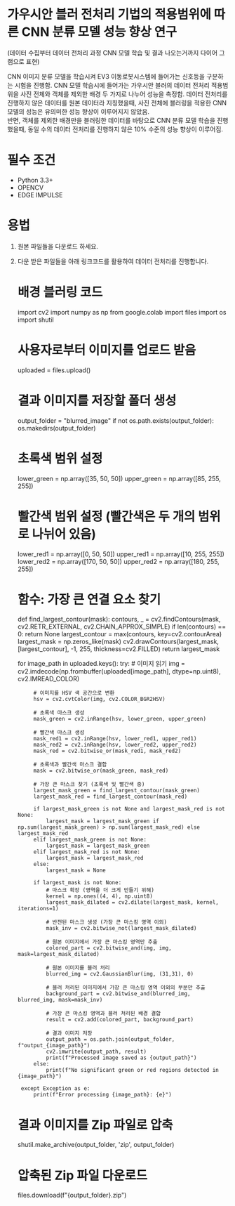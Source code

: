 # 가우시안 블러 전처리 기법의 적용범위에 따른 CNN 분류 모델 성능 향상 연구


(데이터 수집부터 데이터 전처리 과정 CNN 모델 학습 및 결과 나오는거까지 다이어 그램으로 표현)

CNN 이미지 분류 모델을 학습시켜 EV3 이동로봇시스템에 들어가는 신호등을 구분하는 시험을 진행함.
CNN 모델 학습시에 들어가는 가우시안 블러의 데이터 전처리 적용범위을 사진 전체와 객체를 제외한 배경 두 가지로 나누어 성능을 측정함.
데이터 전처리를 진행하지 않은 데이터를 원본 데이터라 지칭했을때, 사진 전체에 블러링을 적용한 CNN 모델의 성능은 유의미한 성능 향상이 이루어지지 않았음.  
반면, 객체를 제외한 배경만을 블러링한 데이터를 바탕으로 CNN 분류 모델 학습을 진행했을때, 동일 수의 데이터 전처리를 진행하지 않은 10% 수준의 성능 향상이 이루어짐.


# 필수 조건
-  Python 3.3+
-  OPENCV
-  EDGE IMPULSE


# 용법
1. 원본 파일들을 다운로드 하세요.
2. 다운 받은 파일들을 아래 링크코드를 활용하여 데이터 전처리를 진행합니다.

   # 배경 블러링 코드

    import cv2
    import numpy as np
    from google.colab import files
    import os
    import shutil
    
    # 사용자로부터 이미지를 업로드 받음
    uploaded = files.upload()
    
    # 결과 이미지를 저장할 폴더 생성
    output_folder = "blurred_image"
    if not os.path.exists(output_folder):
        os.makedirs(output_folder)
    
    # 초록색 범위 설정
    lower_green = np.array([35, 50, 50])
    upper_green = np.array([85, 255, 255])
    
    # 빨간색 범위 설정 (빨간색은 두 개의 범위로 나뉘어 있음)
    lower_red1 = np.array([0, 50, 50])
    upper_red1 = np.array([10, 255, 255])
    lower_red2 = np.array([170, 50, 50])
    upper_red2 = np.array([180, 255, 255])
    
    # 함수: 가장 큰 연결 요소 찾기
    def find_largest_contour(mask):
        contours, _ = cv2.findContours(mask, cv2.RETR_EXTERNAL, cv2.CHAIN_APPROX_SIMPLE)
        if len(contours) == 0:
            return None
        largest_contour = max(contours, key=cv2.contourArea)
        largest_mask = np.zeros_like(mask)
        cv2.drawContours(largest_mask, [largest_contour], -1, 255, thickness=cv2.FILLED)
        return largest_mask
    
    for image_path in uploaded.keys():
        try:
            # 이미지 읽기
            img = cv2.imdecode(np.frombuffer(uploaded[image_path], dtype=np.uint8), cv2.IMREAD_COLOR)
    
            # 이미지를 HSV 색 공간으로 변환
            hsv = cv2.cvtColor(img, cv2.COLOR_BGR2HSV)
    
            # 초록색 마스크 생성
            mask_green = cv2.inRange(hsv, lower_green, upper_green)
    
            # 빨간색 마스크 생성
            mask_red1 = cv2.inRange(hsv, lower_red1, upper_red1)
            mask_red2 = cv2.inRange(hsv, lower_red2, upper_red2)
            mask_red = cv2.bitwise_or(mask_red1, mask_red2)
    
            # 초록색과 빨간색 마스크 결합
            mask = cv2.bitwise_or(mask_green, mask_red)
    
            # 가장 큰 마스크 찾기 (초록색 및 빨간색 중)
            largest_mask_green = find_largest_contour(mask_green)
            largest_mask_red = find_largest_contour(mask_red)
    
            if largest_mask_green is not None and largest_mask_red is not None:
                largest_mask = largest_mask_green if np.sum(largest_mask_green) > np.sum(largest_mask_red) else largest_mask_red
            elif largest_mask_green is not None:
                largest_mask = largest_mask_green
            elif largest_mask_red is not None:
                largest_mask = largest_mask_red
            else:
                largest_mask = None
    
            if largest_mask is not None:
                # 마스크 확장 (영역을 더 크게 만들기 위해)
                kernel = np.ones((4, 4), np.uint8)
                largest_mask_dilated = cv2.dilate(largest_mask, kernel, iterations=1)
    
                # 반전된 마스크 생성 (가장 큰 마스킹 영역 이외)
                mask_inv = cv2.bitwise_not(largest_mask_dilated)
    
                # 원본 이미지에서 가장 큰 마스킹 영역만 추출
                colored_part = cv2.bitwise_and(img, img, mask=largest_mask_dilated)
    
                # 원본 이미지를 블러 처리
                blurred_img = cv2.GaussianBlur(img, (31,31), 0)
    
                # 블러 처리된 이미지에서 가장 큰 마스킹 영역 이외의 부분만 추출
                background_part = cv2.bitwise_and(blurred_img, blurred_img, mask=mask_inv)
    
                # 가장 큰 마스킹 영역과 블러 처리된 배경 결합
                result = cv2.add(colored_part, background_part)
    
                # 결과 이미지 저장
                output_path = os.path.join(output_folder, f"output_{image_path}")
                cv2.imwrite(output_path, result)
                print(f"Processed image saved as {output_path}")
            else:
                print(f"No significant green or red regions detected in {image_path}")
    
        except Exception as e:
            print(f"Error processing {image_path}: {e}")
    
    # 결과 이미지를 Zip 파일로 압축
    shutil.make_archive(output_folder, 'zip', output_folder)
    
    # 압축된 Zip 파일 다운로드
    files.download(f"{output_folder}.zip")
